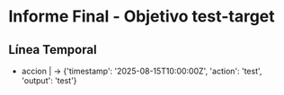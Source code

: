 # Informe Final - Objetivo test-target

## Línea Temporal

- accion |  -> {'timestamp': '2025-08-15T10:00:00Z', 'action': 'test', 'output': 'test'}